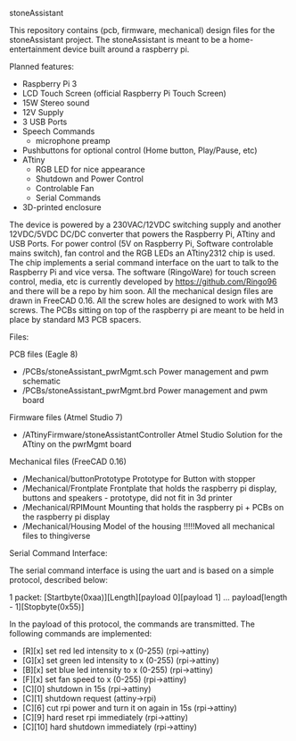stoneAssistant

This repository contains (pcb, firmware, mechanical) design files for the stoneAssistant project.
The stoneAssistant is meant to be a home-entertainment device built around a raspberry pi.

Planned features:
 - Raspberry Pi 3
 - LCD Touch Screen (official Raspberry Pi Touch Screen)
 - 15W Stereo sound
 - 12V Supply
 - 3 USB Ports
 - Speech Commands
   - microphone preamp
 - Pushbuttons for optional control (Home button, Play/Pause, etc)
 - ATtiny
   - RGB LED for nice appearance
   - Shutdown and Power Control
   - Controlable Fan
   - Serial Commands
 - 3D-printed enclosure
 
The device is powered by a 230VAC/12VDC switching supply and another 12VDC/5VDC DC/DC converter that powers the Raspberry Pi, ATtiny and USB Ports.
For power control (5V on Raspberry Pi, Software controlable mains switch), fan control and the RGB LEDs an ATtiny2312 chip is used. The chip implements a serial command interface on the uart to talk to the Raspberry Pi and vice versa.
The software (RingoWare) for touch screen control, media, etc is currently developed by https://github.com/Ringo96 and there will be a repo by him soon.
All the mechanical design files are drawn in FreeCAD 0.16. All the screw holes are designed to work with M3 screws. The PCBs sitting on top of the raspberry pi are meant to be held in place by standard M3 PCB spacers.


Files:

PCB files (Eagle 8)
- /PCBs/stoneAssistant_pwrMgmt.sch Power management and pwm schematic
- /PCBs/stoneAssistant_pwrMgmt.brd Power management and pwm board

Firmware files (Atmel Studio 7)
- /ATtinyFirmware/stoneAssistantController		Atmel Studio Solution for the ATtiny on the pwrMgmt board
 
Mechanical files (FreeCAD 0.16)
- /Mechanical/buttonPrototype    Prototype for Button with stopper
- /Mechanical/Frontplate         Frontplate that holds the raspberry pi display, buttons and speakers - prototype, did not fit in 3d printer
- /Mechanical/RPIMount           Mounting that holds the raspberry pi + PCBs on the raspberry pi display
- /Mechanical/Housing			 Model of the housing
!!!!!Moved all mechanical files to thingiverse

Serial Command Interface:

The serial command interface is using the uart and is based on a simple protocol, described below:

1 packet:
[Startbyte(0xaa)][Length][payload 0][payload 1] ... payload[length - 1][Stopbyte(0x55)]

In the payload of this protocol, the commands are transmitted. The following commands are implemented:
- [R][x] set red led intensity to x (0-255) (rpi->attiny)
- [G][x] set green led intensity to x (0-255) (rpi->attiny)
- [B][x] set blue led intensity to x (0-255) (rpi->attiny)
- [F][x] set fan speed to x (0-255) (rpi->attiny)
- [C][0] shutdown in 15s (rpi->attiny)
- [C][1] shutdown request (attiny->rpi)
- [C][6] cut rpi power and turn it on again in 15s (rpi->attiny)
- [C][9] hard reset rpi immediately (rpi->attiny)
- [C][10] hard shutdown immediately (rpi->attiny)
